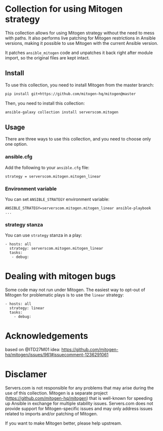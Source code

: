 # Collection for using Mitogen strategy
This collection allows for using Mitogen strategy
without the need to mess with paths. It also performs
live patching for Mitogen restrictions in Ansible
versions, making it possible to use Mitogen
with the current Ansible version.

It patches `ansible_mitogen` code and unpatches it
back right after module import, so the original
files are kept intact.

## Install
To use this collection, you need to install Mitogen from the master branch:

```bash
pip install git+https://github.com/mitogen-hq/mitogen@master
```

Then, you need to install this collection:

```bash
ansible-galaxy collection install serverscom.mitogen
```

## Usage

There are three ways to use this collection, and you need
to choose only one option.


### ansible.cfg
Add the following to your `ansible.cfg` file:
```
strategy = serverscom.mitogen.mitogen_linear
```

### Environment variable
You can set `ANSIBLE_STRATEGY` environment variable:

```
ANSIBLE_STRATEGY=serverscom.mitogen.mitogen_linear ansible-playbook ...
```

### strategy stanza

You can use `strategy` stanza in a play:

```
- hosts: all
  strategy: serverscom.mitogen.mitogen_linear
  tasks:
   - debug:
```

# Dealing with mitogen bugs

Some code may not run under Mitogen. The easiest way to opt-out of Mitogen
for problematic plays is to use the `linear` strategy:

```
- hosts: all
  strategy: linear
  tasks:
    - debug:
```

# Acknowledgements
based on @ITD27M01 idea: https://github.com/mitogen-hq/mitogen/issues/961#issuecomment-1236291061

# Disclamer
Servers.com is not responsible for any problems that may arise
during the use of this collection.
Mitogen is a separate project (https://github.com/mitogen-hq/mitogen)
that is well-known for speeding up Ansible in exchange for multiple
stability issues. Servers.com does not provide support for
Mitogen-specific issues and may only address issues related
to imports and/or patching of Mitogen.

If you want to make Mitogen better, please help upstream.

